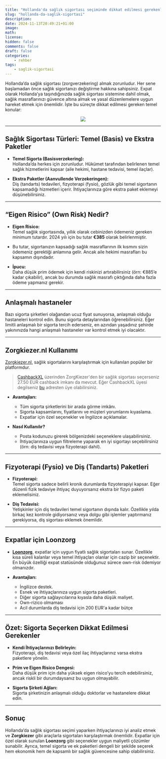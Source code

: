 ```yaml
---
title: "Hollanda'da sağlık sigortası seçiminde dikkat edilmesi gerekenler"
slug: "hollanda-da-saglik-sigortasi"
description: 
date: 2024-11-13T20:49:21+01:00
image: 
math: 
license: 
hidden: false
comments: false
draft: false
categories:
    - rehber
tags:
    - saglik-sigortasi
---
```


Hollanda’da sağlık sigortası (zorgverzekering) almak zorunludur. Her sene başlamadan önce sağlık sigortanızı değiştirme hakkına sahipsiniz. Expat olarak Hollanda’ya taşındığınızda sağlık sigortası sistemine dahil olmak, sağlık masraflarınızı güvence altına almak ve yasal düzenlemelere uygun hareket etmek için önemlidir. İşte bu süreçte dikkat edilmesi gereken temel konular:

<center><img src="https://i.imgur.com/zQd8fJw.png"></center>

---

## Sağlık Sigortası Türleri: Temel (Basis) ve Ekstra Paketler

- **Temel Sigorta (Basisverzekering):**  
  Hollanda’da herkes için zorunludur. Hükümet tarafından belirlenen temel sağlık hizmetlerini kapsar (aile hekimi, hastane tedavisi, temel ilaçlar).
  
- **Ekstra Paketler (Aanvullende Verzekeringen):**  
  Diş (tandarts) tedavileri, fizyoterapi (fysio), gözlük gibi temel sigortanın kapsamadığı hizmetleri içerir. İhtiyaçlarınıza göre ekstra paket eklemeyi düşünebilirsiniz.

---

## “Eigen Risico” (Own Risk) Nedir?

- **Eigen Risico:**  
  Temel sağlık sigortasında, yıllık olarak cebinizden ödemeniz gereken minimum tutardır. 2024 yılı için bu tutar **€385** olarak belirlenmiştir.

- Bu tutar, sigortanızın kapsadığı sağlık masraflarının ilk kısmını sizin ödemeniz gerektiği anlamına gelir. Ancak aile hekimi masrafları bu kapsamın dışındadır.

- **İpucu:**  
  Daha düşük prim ödemek için kendi riskinizi artırabilirsiniz (örn: €885’e kadar çıkabilir), ancak bu durumda sağlık masrafı çıktığında daha fazla ödeme yapmanız gerekir.


---

## Anlaşmalı hastaneler

Bazı sigorta şirketleri olağandan ucuz fiyat sunuyorsa, anlaşmalı olduğu hastaneleri kontrol edin. Bunu sigorta detaylarından öğrenebilirsiniz. Eğer limitli anlaşmalı bir sigorta tercih ederseniz, en azından yaşadınız şehirde yakınınızda hangi anlaşmalı hastaneler var kontrol etmek iyi olacaktır.


---

## Zorgkiezer.nl Kullanımı

[Zorgkiezer.nl](https://www.zorgkiezer.nl/), sağlık sigortalarını karşılaştırmak için kullanılan popüler bir platformdur. 

> [CashbackXL](https://www.cashbackxl.nl/webshops/zorgkiezer) üzerinden ZorgKiezer'den bir sağlık sigortası seçerseniz 27.50 EUR cashback imkanı da mevcut. Eğer CashbackXL üyesi degilseniz [bu](https://www.cashbackxl.nl/?share=yunusem-4184c) adresten üye olabilirsiniz.

- **Avantajları:**
  - Tüm sigorta şirketlerini bir arada görme imkânı.
  - Sigorta kapsamlarını, fiyatlarını ve müşteri yorumlarını kıyaslama.
  - Expatlar için özel seçenekler ve İngilizce açıklamalar.

- **Nasıl Kullanılır?**
  - Posta kodunuzu girerek bölgenizdeki seçeneklere ulaşabilirsiniz.
  - İhtiyaçlarınıza uygun filtreleme yaparak en iyi sigortayı seçebilirsiniz (örn: diş tedavisi veya fizyoterapi dahil).

---

## Fizyoterapi (Fysio) ve Diş (Tandarts) Paketleri

- **Fizyoterapi:**  
  Temel sigorta sadece belirli kronik durumlarda fizyoterapiyi kapsar. Eğer düzenli fizik tedaviye ihtiyaç duyuyorsanız ekstra bir fizyo paketi eklemelisiniz.

- **Diş Tedavisi:**  
  Yetişkinler için diş tedavileri temel sigortanın dışında kalır. Özellikle yılda birkaç kez kontrole gidiyorsanız veya dolgu gibi işlemler yaptırmanız gerekiyorsa, diş sigortası eklemek önemlidir.

---

## Expatlar için Loonzorg

- **[Loonzorg](https://www.loonzorg.com/)**, expatlar için uygun fiyatlı sağlık sigortaları sunar. Özellikle kısa süreli kalanlar veya temel ihtiyaçları olanlar için cazip bir seçenektir. En büyük özelliği expat statüsünde olduğunuz sürece own-risk ödemiyor olmanızdır.

- **Avantajları:**
  - İngilizce destek.
  - Esnek ve ihtiyaçlarınıza uygun sigorta paketleri.
  - Diğer sigorta sağlayıcılarına kıyasla daha düşük maliyet.
  - Own-rizico olmaması
  - Acil durumlarda diş tedavisi için 200 EUR'a kadar bütçe


---

## Özet: Sigorta Seçerken Dikkat Edilmesi Gerekenler

- **Kendi İhtiyaçlarınızı Belirleyin:**  
  Fizyoterapi, diş tedavisi veya özel ilaç ihtiyaçlarınız varsa ekstra paketlere yönelin.

- **Prim ve Eigen Risico Dengesi:**  
  Daha düşük prim için daha yüksek eigen risico’yu tercih edebilirsiniz, ancak riskli bir durumdaysanız bu uygun olmayabilir.

- **Sigorta Şirketi Ağları:**  
  Sigorta şirketinizin anlaşmalı olduğu doktorlar ve hastanelere dikkat edin.

---

## Sonuç

Hollanda’da sağlık sigortası seçimi yaparken ihtiyaçlarınızı iyi analiz etmek ve **Zorgkiezer** gibi araçlarla sigortaları karşılaştırmak önemlidir. Expatlar için özel olarak sunulan **Loonzorg** gibi seçenekler uygun maliyetli çözümler sunabilir. Ayrıca, temel sigorta ve ek paketleri dengeli bir şekilde seçerek hem ekonomik hem de kapsamlı bir sağlık güvencesine sahip olabilirsiniz.
